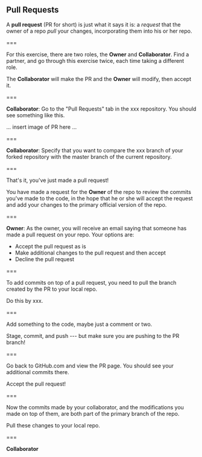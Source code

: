 ---
---

## Pull Requests

A **pull request** (PR for short) is just what it says it is: a *request* that the owner of a repo *pull* your changes, incorporating them into his or her repo. 

===

For this exercise, there are two roles, the **Owner** and **Collaborator**. Find a partner, and go through this exercise twice, each time taking a different role. 

The **Collaborator** will make the PR and the **Owner** will modify, then accept it.

===

**Collaborator**: Go to the "Pull Requests" tab in the xxx repository. You should see something like this.

... insert image of PR here ...

===

**Collaborator**: Specify that you want to compare the xxx branch of your forked repository with the master branch of the current repository.

===

That's it, you've just made a pull request!

You have made a request for the **Owner** of the repo to review the commits you've made to the code, in the hope that he or she will accept the request and add your changes to the primary official version of the repo.

===

**Owner**: As the owner, you will receive an email saying that someone has made a pull request on your repo. Your options are:

- Accept the pull request as is
- Make additional changes to the pull request and then accept
- Decline the pull request

===

To add commits on top of a pull request, you need to pull the branch created by the PR to your local repo.

Do this by xxx.

===

Add something to the code, maybe just a comment or two. 

Stage, commit, and push --- but make sure you are pushing to the PR branch!

===

Go back to GitHub.com and view the PR page. You should see your additional commits there.

Accept the pull request!

===

Now the commits made by your collaborator, and the modifications you made on top of them, are both part of the primary branch of the repo. 

Pull these changes to your local repo.

===

**Collaborator**